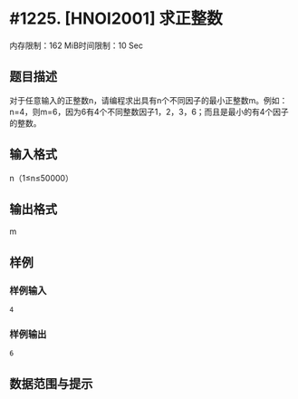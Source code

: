 # #1225. [HNOI2001] 求正整数

内存限制：162 MiB时间限制：10 Sec

## 题目描述

对于任意输入的正整数n，请编程求出具有n个不同因子的最小正整数m。例如：n=4，则m=6，因为6有4个不同整数因子1，2，3，6；而且是最小的有4个因子的整数。

## 输入格式

n（1&le;n&le;50000）

## 输出格式

m

## 样例

### 样例输入

    
    4
    

### 样例输出

    
    6
    
    

## 数据范围与提示
